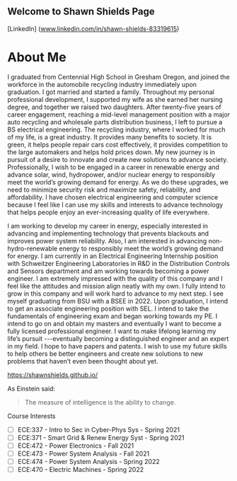 ## Welcome to Shawn Shields Page

[LinkedIn] (www.linkedin.com/in/shawn-shields-83319615)

# About Me
I graduated from Centennial High School in Gresham Oregon, and joined the workforce in the automobile recycling industry immediately upon graduation. I got married and started a family. Throughout my personal professional development, I supported my wife as she earned her nursing degree, and together we raised two daughters. After twenty-five years of career engagement, reaching a mid-level management position with a major auto recycling and wholesale parts distribution business, I left to pursue a BS electrical engineering. The recycling industry, where I worked for much of my life,  is a great industry. It provides many benefits to society. It is green, it helps people repair cars cost effectively, it provides competition to the large automakers and helps hold prices down. My new journey is in pursuit of a desire to innovate and create new solutions to advance society. Professionally, I wish to be engaged in a career in renewable energy and advance solar, wind, hydropower, and/or nuclear energy to responsibly meet the world’s growing demand for energy. As we do these upgrades, we need to minimize security risk and maximize safety, reliability, and affordability. I have chosen electrical engineering and computer science because I feel like I can use my skills and interests to advance technology that helps people enjoy an ever-increasing quality of life everywhere.

I am working to develop my career in energy, especially interested in advancing and implementing technology that prevents blackouts and improves power system reliability. Also, I am interested in advancing non-hydro-renewable energy  to responsibly meet the world’s growing demand for energy. I am currently in an Electrical Engineering Internship position with Schweitzer Engineering Laboratories in R&D in the Distribution Controls and Sensors department and am working towards becoming a power engineer. I am extremely impressed with the quality of this company and I feel like the attitudes and mission align neatly with my own. I fully intend to grow in this company and will work hard to advance to my next step. I see myself graduating from BSU with a BSEE in 2022. Upon graduation, I intend to get an associate engineering position with SEL. I intend to take the fundamentals of engineering exam and began working towards my PE. I intend to go on and obtain my masters and eventually I want to become a fully licensed professional engineer. I want to make lifelong learning my life’s pursuit ---eventually becoming a distinguished engineer and an expert in my field. I hope to have papers and patents. I wish to use my future skills to help others be better engineers and create new solutions to new problems that haven’t even been thought about yet.

https://shawnshields.github.io/

As Einstein said:
>The measure of intelligence 
>is the ability to change.

Course Interests
- [ ] ECE:337 - Intro to Sec in Cyber-Phys Sys - Spring 2021
- [ ] ECE:371 - Smart Grid & Renew Energy Syst - Spring 2021
- [ ] ECE:472 - Power Electronics - Fall 2021
- [ ] ECE:473 - Power System Analysis - Fall 2021
- [ ] ECE:474 - Power System Analysis - Spring 2022
- [ ] ECE:470 - Electric Machines - Spring 2022
